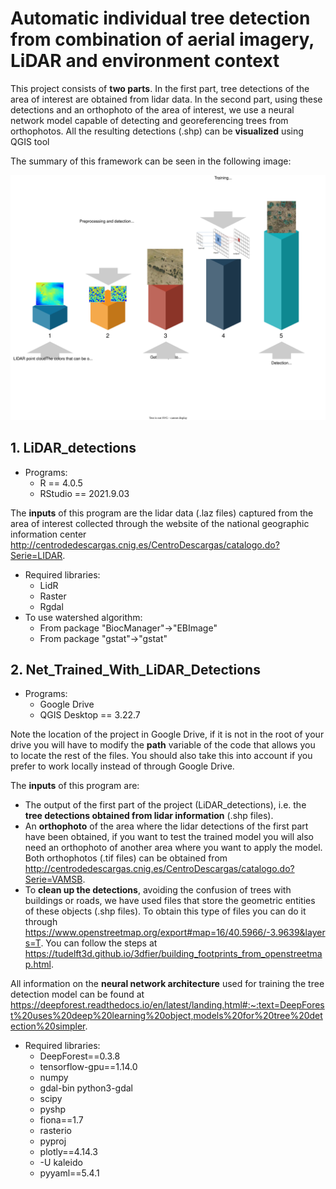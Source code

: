# Automatic individual tree detection from combination of aerial imagery, LiDAR and environment context
This project consists of **two parts**. In the first part, tree detections of the area of interest are obtained from lidar data. In the second part, using these detections and an orthophoto of the area of interest, we use a neural network model capable of detecting and georeferencing trees from orthophotos. All the resulting detections (.shp) can be **visualized** using QGIS tool

The summary of this framework can be seen in the following image: 


![Framework Logo](/framework.svg "Framework")


## 1. LiDAR_detections
 * Programs:
    * R == 4.0.5
    * RStudio == 2021.9.03
   
   
The **inputs** of this program are the lidar data (.laz files) captured from the area of interest collected through the website of the national geographic information center http://centrodedescargas.cnig.es/CentroDescargas/catalogo.do?Serie=LIDAR.


* Required libraries:
   * LidR
   * Raster
   * Rgdal
* To use watershed algorithm:
   * From package "BiocManager"->"EBImage"
   * From package "gstat"->"gstat"    
    
    
## 2. Net_Trained_With_LiDAR_Detections
* Programs:
   * Google Drive
   * QGIS Desktop == 3.22.7


Note the location of the project in Google Drive, if it is not in the root of your drive you will have to modify the **path** variable of the code that allows you to locate the rest of the files.
You should also take this into account if you prefer to work locally instead of through Google Drive. 

The **inputs** of this program are:
* The output of the first part of the project (LiDAR_detections), i.e. the **tree detections obtained from lidar information** (.shp files).
* An **orthophoto** of the area where the lidar detections of the first part have been obtained, if you want to test the trained model you will also need an orthophoto of another area where you want to apply the model. Both orthophotos (.tif files) can be obtained from http://centrodedescargas.cnig.es/CentroDescargas/catalogo.do?Serie=VAMSB. 
* To **clean up the detections**, avoiding the confusion of trees with buildings or roads, we have used files that store the geometric entities of these objects (.shp files). To obtain this type of files you can do it through https://www.openstreetmap.org/export#map=16/40.5966/-3.9639&layers=T. You can follow the steps at https://tudelft3d.github.io/3dfier/building_footprints_from_openstreetmap.html.

All information on the **neural network architecture** used for training the tree detection model can be found at https://deepforest.readthedocs.io/en/latest/landing.html#:~:text=DeepForest%20uses%20deep%20learning%20object,models%20for%20tree%20detection%20simpler.

   
* Required libraries:
   * DeepForest==0.3.8
   * tensorflow-gpu==1.14.0
   * numpy
   * gdal-bin python3-gdal
   * scipy
   * pyshp
   * fiona==1.7
   * rasterio
   * pyproj
   * plotly==4.14.3
   * -U kaleido
   * pyyaml==5.4.1
